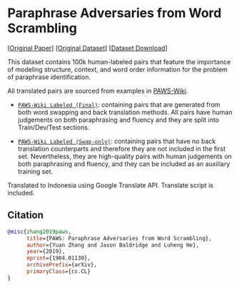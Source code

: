 # Paraphrase Adversaries from Word Scrambling

[[Original Paper](https://arxiv.org/abs/1904.01130)] [[Original Dataset](https://github.com/google-research-datasets/paws)] [[Dataset Download](https://github.com/Wikidepia/indonesia_dataset/tree/master/paraphrase/paws/data)]

This dataset contains 100k human-labeled pairs that feature the importance of modeling structure, context, and word order information for the problem of paraphrase identification.

All translated pairs are sourced from examples in [PAWS-Wiki](https://github.com/google-research-datasets/paws#paws-wiki).

- [`PAWS-Wiki Labeled (Final)`](https://github.com/Wikidepia/indonesia_dataset/tree/master/paraphrase/PAWS/data/final): containing pairs that are generated from both word swapping and back translation methods. All pairs have human judgements on both paraphrasing and fluency and they are split into Train/Dev/Test sections.

- [`PAWS-Wiki Labeled (Swap-only)`](https://github.com/Wikidepia/indonesia_dataset/tree/master/paraphrase/PAWS/data/swap): containing pairs that have no back translation counterparts and therefore they are not included in the first set. Nevertheless, they are high-quality pairs with human judgements on both paraphrasing and fluency, and they can be included as an auxiliary training set.

Translated to Indonesia using Google Translate API. Translate script is included.

## Citation

```bibtex
@misc{zhang2019paws,
      title={PAWS: Paraphrase Adversaries from Word Scrambling}, 
      author={Yuan Zhang and Jason Baldridge and Luheng He},
      year={2019},
      eprint={1904.01130},
      archivePrefix={arXiv},
      primaryClass={cs.CL}
}
```
